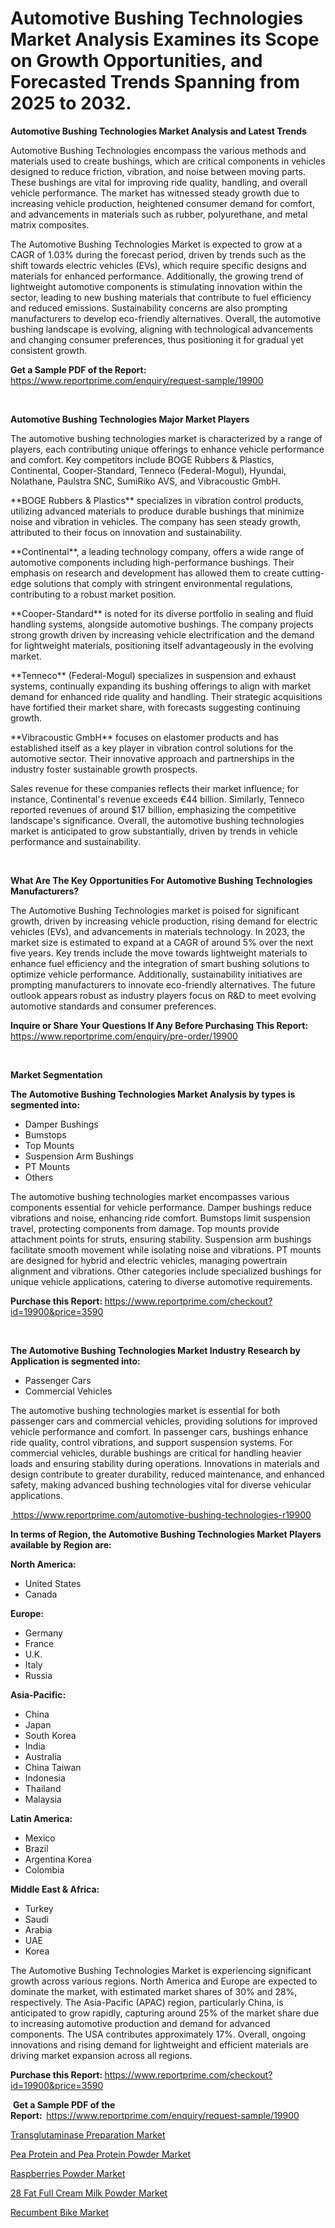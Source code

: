 <p><h1>Automotive Bushing Technologies Market Analysis Examines its Scope on Growth Opportunities, and Forecasted Trends Spanning from 2025 to 2032.</h1></p><p><strong>Automotive Bushing Technologies Market Analysis and Latest Trends</strong></p>
<p><p>Automotive Bushing Technologies encompass the various methods and materials used to create bushings, which are critical components in vehicles designed to reduce friction, vibration, and noise between moving parts. These bushings are vital for improving ride quality, handling, and overall vehicle performance. The market has witnessed steady growth due to increasing vehicle production, heightened consumer demand for comfort, and advancements in materials such as rubber, polyurethane, and metal matrix composites. </p><p>The Automotive Bushing Technologies Market is expected to grow at a CAGR of 1.03% during the forecast period, driven by trends such as the shift towards electric vehicles (EVs), which require specific designs and materials for enhanced performance. Additionally, the growing trend of lightweight automotive components is stimulating innovation within the sector, leading to new bushing materials that contribute to fuel efficiency and reduced emissions. Sustainability concerns are also prompting manufacturers to develop eco-friendly alternatives. Overall, the automotive bushing landscape is evolving, aligning with technological advancements and changing consumer preferences, thus positioning it for gradual yet consistent growth.</p></p>
<p><strong>Get a Sample PDF of the Report:&nbsp;</strong> <a href="https://www.reportprime.com/enquiry/request-sample/19900?utm_campaign=3347&utm_medium=2&utm_source=Github&utm_content=ia&utm_term=17032025&utm_id=automotive-bushing-technologies">https://www.reportprime.com/enquiry/request-sample/19900</a></p>
<p>&nbsp;</p>
<p><strong>Automotive Bushing Technologies Major Market Players</strong></p>
<p><p>The automotive bushing technologies market is characterized by a range of players, each contributing unique offerings to enhance vehicle performance and comfort. Key competitors include BOGE Rubbers & Plastics, Continental, Cooper-Standard, Tenneco (Federal-Mogul), Hyundai, Nolathane, Paulstra SNC, SumiRiko AVS, and Vibracoustic GmbH.</p><p>**BOGE Rubbers & Plastics** specializes in vibration control products, utilizing advanced materials to produce durable bushings that minimize noise and vibration in vehicles. The company has seen steady growth, attributed to their focus on innovation and sustainability.</p><p>**Continental**, a leading technology company, offers a wide range of automotive components including high-performance bushings. Their emphasis on research and development has allowed them to create cutting-edge solutions that comply with stringent environmental regulations, contributing to a robust market position.</p><p>**Cooper-Standard** is noted for its diverse portfolio in sealing and fluid handling systems, alongside automotive bushings. The company projects strong growth driven by increasing vehicle electrification and the demand for lightweight materials, positioning itself advantageously in the evolving market.</p><p>**Tenneco** (Federal-Mogul) specializes in suspension and exhaust systems, continually expanding its bushing offerings to align with market demand for enhanced ride quality and handling. Their strategic acquisitions have fortified their market share, with forecasts suggesting continuing growth.</p><p>**Vibracoustic GmbH** focuses on elastomer products and has established itself as a key player in vibration control solutions for the automotive sector. Their innovative approach and partnerships in the industry foster sustainable growth prospects.</p><p>Sales revenue for these companies reflects their market influence; for instance, Continental's revenue exceeds €44 billion. Similarly, Tenneco reported revenues of around $17 billion, emphasizing the competitive landscape's significance. Overall, the automotive bushing technologies market is anticipated to grow substantially, driven by trends in vehicle performance and sustainability.</p></p>
<p>&nbsp;</p>
<p><strong>What Are The Key Opportunities For Automotive Bushing Technologies Manufacturers?</strong></p>
<p><p>The Automotive Bushing Technologies market is poised for significant growth, driven by increasing vehicle production, rising demand for electric vehicles (EVs), and advancements in materials technology. In 2023, the market size is estimated to expand at a CAGR of around 5% over the next five years. Key trends include the move towards lightweight materials to enhance fuel efficiency and the integration of smart bushing solutions to optimize vehicle performance. Additionally, sustainability initiatives are prompting manufacturers to innovate eco-friendly alternatives. The future outlook appears robust as industry players focus on R&D to meet evolving automotive standards and consumer preferences.</p></p>
<p><strong>Inquire or Share Your Questions If Any Before Purchasing This Report:</strong> <a href="https://www.reportprime.com/enquiry/pre-order/19900?utm_campaign=3347&utm_medium=2&utm_source=Github&utm_content=ia&utm_term=17032025&utm_id=automotive-bushing-technologies">https://www.reportprime.com/enquiry/pre-order/19900</a></p>
<p>&nbsp;</p>
<p><strong>Market Segmentation</strong></p>
<p><strong>The Automotive Bushing Technologies Market Analysis by types is segmented into:</strong></p>
<p><ul><li>Damper Bushings</li><li>Bumstops</li><li>Top Mounts</li><li>Suspension Arm Bushings</li><li>PT Mounts</li><li>Others</li></ul></p>
<p><p>The automotive bushing technologies market encompasses various components essential for vehicle performance. Damper bushings reduce vibrations and noise, enhancing ride comfort. Bumstops limit suspension travel, protecting components from damage. Top mounts provide attachment points for struts, ensuring stability. Suspension arm bushings facilitate smooth movement while isolating noise and vibrations. PT mounts are designed for hybrid and electric vehicles, managing powertrain alignment and vibrations. Other categories include specialized bushings for unique vehicle applications, catering to diverse automotive requirements.</p></p>
<p><strong>Purchase this Report:&nbsp;</strong><a href="https://www.reportprime.com/checkout?id=19900&price=3590&utm_campaign=3347&utm_medium=2&utm_source=Github&utm_content=ia&utm_term=17032025&utm_id=automotive-bushing-technologies">https://www.reportprime.com/checkout?id=19900&price=3590</a></p>
<p>&nbsp;</p>
<p><strong>The Automotive Bushing Technologies Market Industry Research by Application is segmented into:</strong></p>
<p><ul><li>Passenger Cars</li><li>Commercial Vehicles</li></ul></p>
<p><p>The automotive bushing technologies market is essential for both passenger cars and commercial vehicles, providing solutions for improved vehicle performance and comfort. In passenger cars, bushings enhance ride quality, control vibrations, and support suspension systems. For commercial vehicles, durable bushings are critical for handling heavier loads and ensuring stability during operations. Innovations in materials and design contribute to greater durability, reduced maintenance, and enhanced safety, making advanced bushing technologies vital for diverse vehicular applications.</p></p>
<p><a href="https://www.reportprime.com/automotive-bushing-technologies-r19900?utm_campaign=3347&utm_medium=2&utm_source=Github&utm_content=ia&utm_term=17032025&utm_id=automotive-bushing-technologies">&nbsp;https://www.reportprime.com/automotive-bushing-technologies-r19900</a></p>
<p><strong>In terms of Region, the Automotive Bushing Technologies Market Players available by Region are:</strong></p>
<p>
    <p> <strong> North America: </strong>
        <ul>
            <li>United States</li>
            <li>Canada</li>
        </ul>
        </p> 
    <p> <strong> Europe: </strong>
        <ul>
            <li>Germany</li>
            <li>France</li>
            <li>U.K.</li>
            <li>Italy</li>
            <li>Russia</li>
        </ul>
        </p> 
    <p> <strong> Asia-Pacific: </strong>
        <ul>
            <li>China</li>
            <li>Japan</li>
            <li>South Korea</li>
            <li>India</li>
            <li>Australia</li>
            <li>China Taiwan</li>
            <li>Indonesia</li>
            <li>Thailand</li>
            <li>Malaysia</li>
        </ul>
        </p> 
    <p> <strong> Latin America: </strong>
        <ul>
            <li>Mexico</li>
            <li>Brazil</li>
            <li>Argentina Korea</li>
            <li>Colombia</li>
        </ul>
        </p> 
    <p> <strong> Middle East & Africa: </strong>
        <ul>
            <li>Turkey</li>
            <li>Saudi</li>
            <li>Arabia</li>
            <li>UAE</li>
            <li>Korea</li>
        </ul>
    </p>
    </p>
<p><p>The Automotive Bushing Technologies Market is experiencing significant growth across various regions. North America and Europe are expected to dominate the market, with estimated market shares of 30% and 28%, respectively. The Asia-Pacific (APAC) region, particularly China, is anticipated to grow rapidly, capturing around 25% of the market share due to increasing automotive production and demand for advanced components. The USA contributes approximately 17%. Overall, ongoing innovations and rising demand for lightweight and efficient materials are driving market expansion across all regions.</p></p>
<p><strong>Purchase this Report: </strong><a href="https://www.reportprime.com/checkout?id=19900&price=3590&utm_campaign=3347&utm_medium=2&utm_source=Github&utm_content=ia&utm_term=17032025&utm_id=automotive-bushing-technologies">https://www.reportprime.com/checkout?id=19900&price=3590</a></p>
<p>&nbsp;<strong>Get a Sample PDF of the Report:&nbsp;&nbsp;</strong><a href="https://www.reportprime.com/enquiry/request-sample/19900?utm_campaign=3347&utm_medium=2&utm_source=Github&utm_content=ia&utm_term=17032025&utm_id=automotive-bushing-technologies">https://www.reportprime.com/enquiry/request-sample/19900</a></p>
<p><strong></strong></p>
<p><p><a href="https://www.linkedin.com/pulse/extensive-study-global-transglutaminase-preparation-market-share-invcf?utm_campaign=3347&utm_medium=2&utm_source=Github&utm_content=ia&utm_term=17032025&utm_id=automotive-bushing-technologies">Transglutaminase Preparation Market</a></p><p><a href="https://www.linkedin.com/pulse/global-pea-protein-powder-market-forecast-2025-2032-component-ucnlf?utm_campaign=3347&utm_medium=2&utm_source=Github&utm_content=ia&utm_term=17032025&utm_id=automotive-bushing-technologies">Pea Protein and Pea Protein Powder Market</a></p><p><a href="https://www.linkedin.com/pulse/broad-overview-raspberries-powder-market-size-industry-growth-5067c?utm_campaign=3347&utm_medium=2&utm_source=Github&utm_content=ia&utm_term=17032025&utm_id=automotive-bushing-technologies">Raspberries Powder Market</a></p><p><a href="https://www.linkedin.com/pulse/data-global-28-fat-full-cream-milk-powder-markets-share-size-vuckc?utm_campaign=3347&utm_medium=2&utm_source=Github&utm_content=ia&utm_term=17032025&utm_id=automotive-bushing-technologies">28 Fat Full Cream Milk Powder Market</a></p><p><a href="https://github.com/guinoopandam/Market-Research-Report-List-1/blob/main/recumbent-bike-market.md?utm_campaign=3347&utm_medium=2&utm_source=Github&utm_content=ia&utm_term=17032025&utm_id=automotive-bushing-technologies">Recumbent Bike Market</a></p></p>